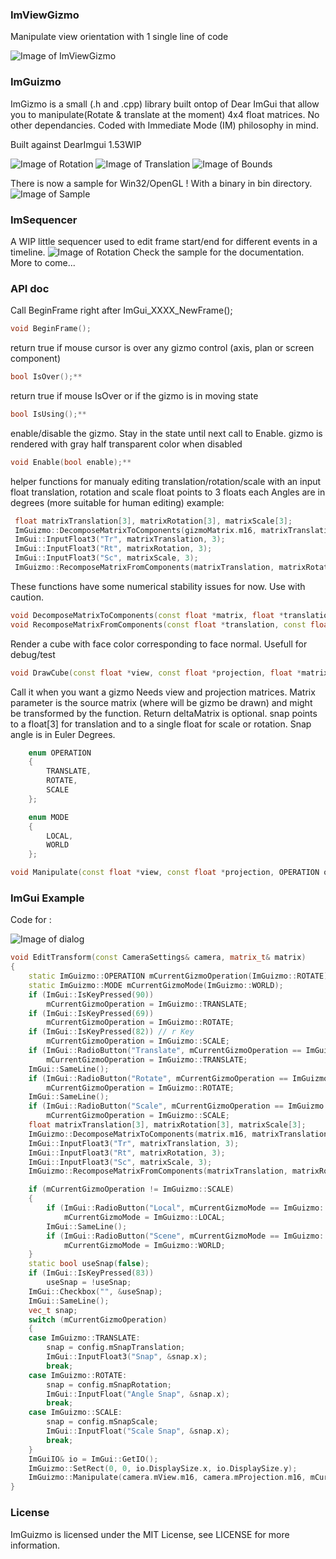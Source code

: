 ### ImViewGizmo
Manipulate view orientation with 1 single line of code

![Image of ImViewGizmo](http://i.imgur.com/7UVcyDd.gif)

### ImGuizmo

ImGizmo is a small (.h and .cpp) library built ontop of Dear ImGui that allow you to manipulate(Rotate & translate at the moment) 4x4 float matrices. No other dependancies. Coded with Immediate Mode (IM) philosophy in mind.

Built against DearImgui 1.53WIP

![Image of Rotation](http://i.imgur.com/y4mcVoT.gif)
![Image of Translation](http://i.imgur.com/o8q8iHq.gif)
![Image of Bounds](http://i.imgur.com/3Ez5LBr.gif)

There is now a sample for Win32/OpenGL ! With a binary in bin directory.
![Image of Sample](https://i.imgur.com/nXlzyqD.png)

### ImSequencer
A WIP little sequencer used to edit frame start/end for different events in a timeline.
![Image of Rotation](http://i.imgur.com/BeyNwCn.png)
Check the sample for the documentation. More to come...

### API doc

Call BeginFrame right after ImGui_XXXX_NewFrame();

```C++
void BeginFrame();
```

return true if mouse cursor is over any gizmo control (axis, plan or screen component)

```C++
bool IsOver();**
```

return true if mouse IsOver or if the gizmo is in moving state

```C++
bool IsUsing();**
```

enable/disable the gizmo. Stay in the state until next call to Enable. gizmo is rendered with gray half transparent color when disabled

```C++
void Enable(bool enable);**
```

helper functions for manualy editing translation/rotation/scale with an input float
translation, rotation and scale float points to 3 floats each
Angles are in degrees (more suitable for human editing)
example:

```C++
 float matrixTranslation[3], matrixRotation[3], matrixScale[3];
 ImGuizmo::DecomposeMatrixToComponents(gizmoMatrix.m16, matrixTranslation, matrixRotation, matrixScale);
 ImGui::InputFloat3("Tr", matrixTranslation, 3);
 ImGui::InputFloat3("Rt", matrixRotation, 3);
 ImGui::InputFloat3("Sc", matrixScale, 3);
 ImGuizmo::RecomposeMatrixFromComponents(matrixTranslation, matrixRotation, matrixScale, gizmoMatrix.m16);
```

These functions have some numerical stability issues for now. Use with caution.
	
```C++
void DecomposeMatrixToComponents(const float *matrix, float *translation, float *rotation, float *scale);
void RecomposeMatrixFromComponents(const float *translation, const float *rotation, const float *scale, float *matrix);**
```

Render a cube with face color corresponding to face normal. Usefull for debug/test

```C++
void DrawCube(const float *view, const float *projection, float *matrix);**
```

Call it when you want a gizmo
Needs view and projection matrices. 
Matrix parameter is the source matrix (where will be gizmo be drawn) and might be transformed by the function. Return deltaMatrix is optional. snap points to a float[3] for translation and to a single float for scale or rotation. Snap angle is in Euler Degrees.

```C++
	enum OPERATION
	{
		TRANSLATE,
		ROTATE,
		SCALE
	};

	enum MODE
	{
		LOCAL,
		WORLD
	};

void Manipulate(const float *view, const float *projection, OPERATION operation, MODE mode, float *matrix, float *deltaMatrix = 0, float *snap = 0);**
```

### ImGui Example

Code for :

![Image of dialog](http://i.imgur.com/GL5flN1.png)

```C++
void EditTransform(const CameraSettings& camera, matrix_t& matrix)
{
	static ImGuizmo::OPERATION mCurrentGizmoOperation(ImGuizmo::ROTATE);
	static ImGuizmo::MODE mCurrentGizmoMode(ImGuizmo::WORLD);
	if (ImGui::IsKeyPressed(90))
		mCurrentGizmoOperation = ImGuizmo::TRANSLATE;
	if (ImGui::IsKeyPressed(69))
		mCurrentGizmoOperation = ImGuizmo::ROTATE;
	if (ImGui::IsKeyPressed(82)) // r Key
		mCurrentGizmoOperation = ImGuizmo::SCALE;
	if (ImGui::RadioButton("Translate", mCurrentGizmoOperation == ImGuizmo::TRANSLATE))
		mCurrentGizmoOperation = ImGuizmo::TRANSLATE;
	ImGui::SameLine();
	if (ImGui::RadioButton("Rotate", mCurrentGizmoOperation == ImGuizmo::ROTATE))
		mCurrentGizmoOperation = ImGuizmo::ROTATE;
	ImGui::SameLine();
	if (ImGui::RadioButton("Scale", mCurrentGizmoOperation == ImGuizmo::SCALE))
		mCurrentGizmoOperation = ImGuizmo::SCALE;
	float matrixTranslation[3], matrixRotation[3], matrixScale[3];
	ImGuizmo::DecomposeMatrixToComponents(matrix.m16, matrixTranslation, matrixRotation, matrixScale);
	ImGui::InputFloat3("Tr", matrixTranslation, 3);
	ImGui::InputFloat3("Rt", matrixRotation, 3);
	ImGui::InputFloat3("Sc", matrixScale, 3);
	ImGuizmo::RecomposeMatrixFromComponents(matrixTranslation, matrixRotation, matrixScale, matrix.m16);

	if (mCurrentGizmoOperation != ImGuizmo::SCALE)
	{
		if (ImGui::RadioButton("Local", mCurrentGizmoMode == ImGuizmo::LOCAL))
			mCurrentGizmoMode = ImGuizmo::LOCAL;
		ImGui::SameLine();
		if (ImGui::RadioButton("Scene", mCurrentGizmoMode == ImGuizmo::WORLD))
			mCurrentGizmoMode = ImGuizmo::WORLD;
	}
	static bool useSnap(false);
	if (ImGui::IsKeyPressed(83))
		useSnap = !useSnap;
	ImGui::Checkbox("", &useSnap);
	ImGui::SameLine();
	vec_t snap;
	switch (mCurrentGizmoOperation)
	{
	case ImGuizmo::TRANSLATE:
		snap = config.mSnapTranslation;
		ImGui::InputFloat3("Snap", &snap.x);
		break;
	case ImGuizmo::ROTATE:
		snap = config.mSnapRotation;
		ImGui::InputFloat("Angle Snap", &snap.x);
		break;
	case ImGuizmo::SCALE:
		snap = config.mSnapScale;
		ImGui::InputFloat("Scale Snap", &snap.x);
		break;
	}
	ImGuiIO& io = ImGui::GetIO();
	ImGuizmo::SetRect(0, 0, io.DisplaySize.x, io.DisplaySize.y);
	ImGuizmo::Manipulate(camera.mView.m16, camera.mProjection.m16, mCurrentGizmoOperation, mCurrentGizmoMode, matrix.m16, NULL, useSnap ? &snap.x : NULL);
}
```

### License

ImGuizmo is licensed under the MIT License, see LICENSE for more information.
